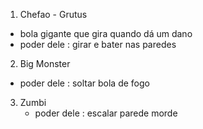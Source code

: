 
1. Chefao - Grutus
  - bola gigante que gira quando dá um dano
  - poder dele : girar e bater nas paredes

2. Big Monster 
  - poder dele : soltar bola de fogo

3. Zumbi
   - poder dele : escalar parede
                  morde
